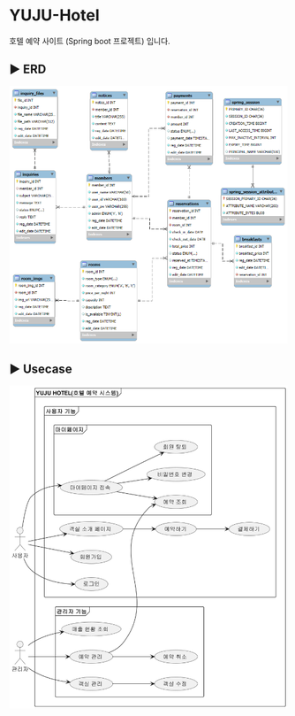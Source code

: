 # YUJU-Hotel

호텔 예약 사이트 (Spring boot 프로젝트) 입니다.

## ▶️ ERD

<img src="Database\ERD\yuju_5.png">

## ▶️ Usecase

<img src="Usecase\yuju_2_2.png">
